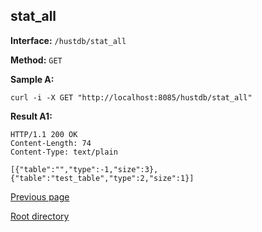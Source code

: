 ## stat_all ##

**Interface:** `/hustdb/stat_all`

**Method:** `GET`

**Sample A:**

    curl -i -X GET "http://localhost:8085/hustdb/stat_all"

**Result A1:**

	HTTP/1.1 200 OK
	Content-Length: 74
	Content-Type: text/plain

	[{"table":"","type":-1,"size":3},{"table":"test_table","type":2,"size":1}]

[Previous page](../hustdb.md)

[Root directory](../../../index.md)